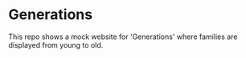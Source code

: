 # Generations

This repo shows a mock website for 'Generations' where families are displayed from young to old. 
